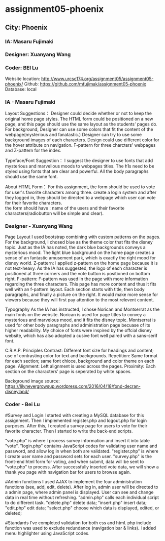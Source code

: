 # assignment05-phoenix
## City: Phoenix
### IA: Masaru Fujimaki
### Designer: Xuanyang Wang
### Coder: BEI Lu

Website location: http://www.urcsc174.org/assignment05/assignment05-phoenix/
Github: https://github.com/mfujimak/assignment05-phoenix
Database: local

### IA - Masaru Fujimaki

Layout Suggestions：
Designer could decide whether or not to keep the original home page styles.
The HTML form could be positioned on a new page, and this page should use the same layout as the students' pages do. 
For background, Designer can use some colors that fit the content of the webpage(mysterious and fanatastic.) Designer can try to use some background images of each characters. 
Design could use different color for the hover attribute on navigation.
F-pattern for three charcters' webpages and Z-pattern for the index. 

Typeface/Font Suggestion：
I suggest the designer to use fonts that add mysterious and marvellous moods to webpages titles.
The h1s need to be styled using fonts that are clear and powerful.
All the body paragraphs should use the same font.

About HTML Form：
For this assignment, the form should be used to vote for user's favorite characters among three.
create a login system and after they logged in, they should be directed to a webpage which user can vote for their favorite characters.  
the form should have : name of the users and their favorite characters(radiobutton will be simple and clear). 


### Designer - Xuanyang Wang
Page Layout
I used bootstrap combining with custom patterns on the pages.
For the background, I chosed blue as the theme color that fits the disney topic. Just as the IA has noted, the dark blue backgrounds conveys a mysterious mood. The light blue background on the home page creates a sense of an fantastic amusement park, which is exactly the right mood for disney world.
    Z-pattern: I applied z-pattern on the home page because it is not text-heavy. As the IA has suggested, the logo of each character is positioned at three corners and the vote button is positioned on bottom right. 
    F-pattern: F-pattern was used in the page with more information regarding the three characters. This page has more content and thus it fits well with an f-pattern layout. Each section starts with title, then body paragraphs, and finally a picture on the right. It would make more sense for viewers because they will first pay attention to the most relevent content.

Typography
As the IA has instructed, I chose Norican and Montserrat as the main fonts on the website. Norican is used for page titles to convey a mysterious and marvelous mood, and it fits the disney topic. Montserrat is used for other body paragraphs and administration page becuase of its higher readability. My choice of fonts were inspired by the offcial disney website, which has also adopted a cusive font well paired with a sans-serif font.

C.R.A.P. Principles
    Contrast: Different font size for headings and content; use of contrasting color for text and backgrounds.
    Repetition: Same format for each section; same font chioce, background and color theme on each page.
    Alignment: Left alignment is used across the pages.
    Proximity: Each section on the characters' page is seperated by white spaces.

Background image source: https://lilynevergrowsup.wordpress.com/2016/04/18/fond-decran-disneyland/
    
### Coder - Bei Lu

#Survey and Login
I started with creating a MySQL database for this assignment. Then I implemented register.php and logout.php for login purposes. After this, I created a survey page for users to vote for their favorite character. Then I started to write the back-end scripts. 

"vote.php" is where I process survey information and insert it into table "vote".
"login.php" contains JavaScript codes for validating user name and password, and allow log in when both are validated.
"register.php" is where I create user name and password sets for each user.
"survey.php" is the front-end html form for voting, and when submit, data will be sent to "vote.php" to process.
After successfully inserted vote data, we will show a thank you page with navigation bar for users to browse again.

#Admin functions 
I used AJAX to implement the four administration functions (see, add, edit, delete).
After log in, admin user will be directed to a admin page, where admin panel is displayed. User can see and change data in real time without refreshing. "admin.php" calls each individual script to do different task.
"delete.php" delete data;
"insert.php" insert data;
"edit.php" edit data;
"select.php" choose which data is displayed, edited, or deleted;

#Standards
I've completed validation for both css and html.
php include function was used to exclude redundance (navigation bar & links).
I added menu highlighter using JavaScript codes.





